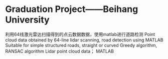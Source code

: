 # Graduation Project——Beihang University 
利用64线激光雷达扫描得到的点云数据数据，使用matlab进行道路检测
Point cloud data obtained by 64-line lidar scanning, road detection using MATLAB
Suitable for simple structured roads, straight or curved
Greedy algorithm, RANSAC algorithm
Lidar point cloud data；
MATLAB
